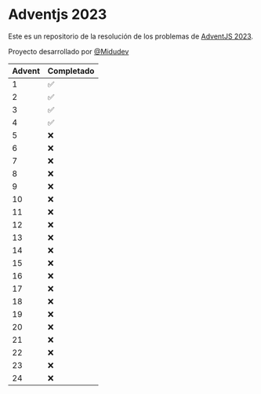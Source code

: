 # Adventjs 2023

Este es un repositorio de la resolución de los problemas de [AdventJS 2023](https://adventjs.dev/).

Proyecto desarrollado por [@Midudev](https://github.com/midudev/)

<div style="text-align: center;">

| Advent  | Completado |
| ------- | ---------- |
| 1 | ✅ |
| 2 | ✅ |
| 3 | ✅ |
| 4 | ✅ |
| 5 | ❌ |
| 6 | ❌ |
| 7 | ❌ |
| 8 | ❌ |
| 9 | ❌ |
| 10 | ❌ |
| 11 | ❌ |
| 12 | ❌ |
| 13 | ❌ |
| 14 | ❌ |
| 15 | ❌ |
| 16 | ❌ |
| 17 | ❌ |
| 18 | ❌ |
| 19 | ❌ |
| 20 | ❌ |
| 21 | ❌ |
| 22 | ❌ |
| 23 | ❌ |
| 24 | ❌ |

</div>